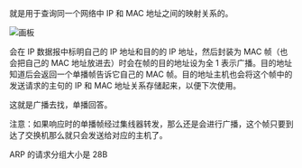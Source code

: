 就是用于查询同一个网络中 IP 和 MAC 地址之间的映射关系的。

![画板](https://cdn.nlark.com/yuque/0/2025/jpeg/48073730/1739281885253-8233679d-9412-4cb5-b649-9e3a653d7893.jpeg)

会在 IP 数据报中标明自己的 IP 地址和目的的 IP 地址，然后封装为 MAC 帧（也会把自己的 MAC 地址放进去）时会在帧的目的地址设为全 1 表示广播。目的地址知道后会返回一个单播帧告诉它自己的 MAC 帧。目的地址主机也会将这个帧中的发送请求的主句的 IP 和 MAC 地址关系存储起来，以便下次使用。

这就是广播去找，单播回答。

注意：如果响应时的单播帧经过集线器转发，那么还是会进行广播，这个帧只要到达了交换机那么就只会发送给对应的主机了。

ARP 的请求分组大小是 28B

